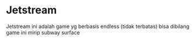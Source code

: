 # Jetstream
Jetstream ini adalah game yg berbasis endless (tidak terbatas) bisa dibilang game ini mirip subway surface 
